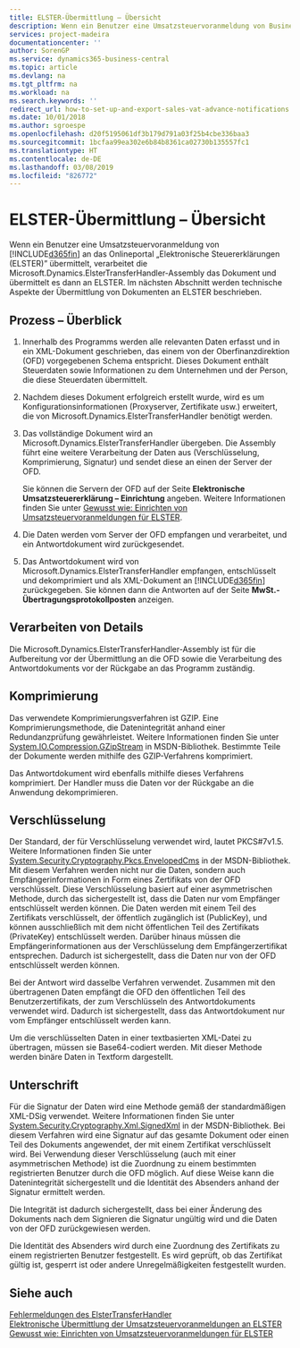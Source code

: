 ```yaml
---
title: ELSTER-Übermittlung – Übersicht
description: Wenn ein Benutzer eine Umsatzsteuervoranmeldung von Business Central an das Onlineportal „Elektronische Steuererklärungen (ELSTER)” übermittelt, verarbeitet die Microsoft.Dynamics.ElsterTransferHandler-Assembly das Dokument und übermittelt es dann an ELSTER.
services: project-madeira
documentationcenter: ''
author: SorenGP
ms.service: dynamics365-business-central
ms.topic: article
ms.devlang: na
ms.tgt_pltfrm: na
ms.workload: na
ms.search.keywords: ''
redirect_url: how-to-set-up-and-export-sales-vat-advance-notifications.md
ms.date: 10/01/2018
ms.author: sgroespe
ms.openlocfilehash: d20f5195061df3b179d791a03f25b4cbe336baa3
ms.sourcegitcommit: 1bcfaa99ea302e6b84b8361ca02730b135557fc1
ms.translationtype: HT
ms.contentlocale: de-DE
ms.lasthandoff: 03/08/2019
ms.locfileid: "826772"
---
```

# <a name="elster-transmission-overview"></a>ELSTER-Übermittlung – Übersicht
Wenn ein Benutzer eine Umsatzsteuervoranmeldung von [!INCLUDE[d365fin](../../includes/d365fin_md.md)] an das Onlineportal „Elektronische Steuererklärungen (ELSTER)” übermittelt, verarbeitet die Microsoft.Dynamics.ElsterTransferHandler-Assembly das Dokument und übermittelt es dann an ELSTER. Im nächsten Abschnitt werden technische Aspekte der Übermittlung von Dokumenten an ELSTER beschrieben.  

## <a name="process-overview"></a>Prozess – Überblick  

1.  Innerhalb des Programms werden alle relevanten Daten erfasst und in ein XML-Dokument geschrieben, das einem von der Oberfinanzdirektion (OFD) vorgegebenen Schema entspricht. Dieses Dokument enthält Steuerdaten sowie Informationen zu dem Unternehmen und der Person, die diese Steuerdaten übermittelt.  
2.  Nachdem dieses Dokument erfolgreich erstellt wurde, wird es um Konfigurationsinformationen (Proxyserver, Zertifikate usw.) erweitert, die von Microsoft.Dynamics.ElsterTransferHandler benötigt werden.  
3.  Das vollständige Dokument wird an Microsoft.Dynamics.ElsterTransferHandler übergeben. Die Assembly führt eine weitere Verarbeitung der Daten aus (Verschlüsselung, Komprimierung, Signatur) und sendet diese an einen der Server der OFD.  

    Sie können die Servern der OFD auf der Seite **Elektronische Umsatzsteuererklärung – Einrichtung** angeben. Weitere Informationen finden Sie unter [Gewusst wie: Einrichten von Umsatzsteuervoranmeldungen für ELSTER](how-to-set-up-sales-vat-advance-notifications-for-elster.md).  

4.  Die Daten werden vom Server der OFD empfangen und verarbeitet, und ein Antwortdokument wird zurückgesendet.  
5.  Das Antwortdokument wird von Microsoft.Dynamics.ElsterTransferHandler empfangen, entschlüsselt und dekomprimiert und als XML-Dokument an [!INCLUDE[d365fin](../../includes/d365fin_md.md)] zurückgegeben. Sie können dann die Antworten auf der Seite **MwSt.-Übertragungsprotokollposten** anzeigen.  

## <a name="process-details"></a>Verarbeiten von Details  
Die Microsoft.Dynamics.ElsterTransferHandler-Assembly ist für die Aufbereitung vor der Übermittlung an die OFD sowie die Verarbeitung des Antwortdokuments vor der Rückgabe an das Programm zuständig.  

## <a name="compression"></a>Komprimierung  
Das verwendete Komprimierungsverfahren ist GZIP. Eine Komprimierungsmethode, die Datenintegrität anhand einer Redundanzprüfung gewährleistet. Weitere Informationen finden Sie unter [System.IO.Compression.GZipStream](https://go.microsoft.com/fwlink/?LinkId=200710) in MSDN-Bibliothek. Bestimmte Teile der Dokumente werden mithilfe des GZIP-Verfahrens komprimiert.  

Das Antwortdokument wird ebenfalls mithilfe dieses Verfahrens komprimiert. Der Handler muss die Daten vor der Rückgabe an die Anwendung dekomprimieren.  

## <a name="encryption"></a>Verschlüsselung  
Der Standard, der für Verschlüsselung verwendet wird, lautet PKCS#7v1.5. Weitere Informationen finden Sie unter [System.Security.Cryptography.Pkcs.EnvelopedCms](https://go.microsoft.com/fwlink/?LinkId=200708) in der MSDN-Bibliothek. Mit diesem Verfahren werden nicht nur die Daten, sondern auch Empfängerinformationen in Form eines Zertifikats von der OFD verschlüsselt. Diese Verschlüsselung basiert auf einer asymmetrischen Methode, durch das sichergestellt ist, dass die Daten nur vom Empfänger entschlüsselt werden können. Die Daten werden mit einem Teil des Zertifikats verschlüsselt, der öffentlich zugänglich ist (PublicKey), und können ausschließlich mit dem nicht öffentlichen Teil des Zertifikats (PrivateKey) entschlüsselt werden. Darüber hinaus müssen die Empfängerinformationen aus der Verschlüsselung dem Empfängerzertifikat entsprechen. Dadurch ist sichergestellt, dass die Daten nur von der OFD entschlüsselt werden können.  

Bei der Antwort wird dasselbe Verfahren verwendet. Zusammen mit den übertragenen Daten empfängt die OFD den öffentlichen Teil des Benutzerzertifikats, der zum Verschlüsseln des Antwortdokuments verwendet wird. Dadurch ist sichergestellt, dass das Antwortdokument nur vom Empfänger entschlüsselt werden kann.  

Um die verschlüsselten Daten in einer textbasierten XML-Datei zu übertragen, müssen sie Base64-codiert werden. Mit dieser Methode werden binäre Daten in Textform dargestellt.  

## <a name="signature"></a>Unterschrift  
Für die Signatur der Daten wird eine Methode gemäß der standardmäßigen XML-DSig verwendet. Weitere Informationen finden Sie unter [System.Security.Cryptography.Xml.SignedXml](https://go.microsoft.com/fwlink/?LinkId=200709) in der MSDN-Bibliothek. Bei diesem Verfahren wird eine Signatur auf das gesamte Dokument oder einen Teil des Dokuments angewendet, der mit einem Zertifikat verschlüsselt wird. Bei Verwendung dieser Verschlüsselung (auch mit einer asymmetrischen Methode) ist die Zuordnung zu einem bestimmten registrierten Benutzer durch die OFD möglich. Auf diese Weise kann die Datenintegrität sichergestellt und die Identität des Absenders anhand der Signatur ermittelt werden.  

Die Integrität ist dadurch sichergestellt, dass bei einer Änderung des Dokuments nach dem Signieren die Signatur ungültig wird und die Daten von der OFD zurückgewiesen werden.  

Die Identität des Absenders wird durch eine Zuordnung des Zertifikats zu einem registrierten Benutzer festgestellt. Es wird geprüft, ob das Zertifikat gültig ist, gesperrt ist oder andere Unregelmäßigkeiten festgestellt wurden.  

## <a name="see-also"></a>Siehe auch  
 [Fehlermeldungen des ElsterTransferHandler](error-messages-of-the-elstertransferhandler.md)   
 [Elektronische Übermittlung der Umsatzsteuervoranmeldungen an ELSTER](electronic-submission-of-sales-vat-advance-notifications-to-elster.md)   
 [Gewusst wie: Einrichten von Umsatzsteuervoranmeldungen für ELSTER](how-to-set-up-sales-vat-advance-notifications-for-elster.md)
